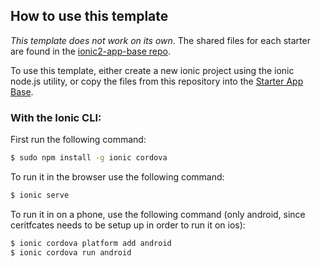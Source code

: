 
## How to use this template

*This template does not work on its own*. The shared files for each starter are found in the [ionic2-app-base repo](https://github.com/ionic-team/ionic2-app-base).

To use this template, either create a new ionic project using the ionic node.js utility, or copy the files from this repository into the [Starter App Base](https://github.com/ionic-team/ionic2-app-base).

### With the Ionic CLI:

First run the following command:
```bash
$ sudo npm install -g ionic cordova
```
To run it in the browser use the following command:
```bash
$ ionic serve

```
To run it in on a phone, use the following command (only android, since ceritfcates needs to be setup up in order to run it on ios):
```bash
$ ionic cordova platform add android
$ ionic cordova run android
```

